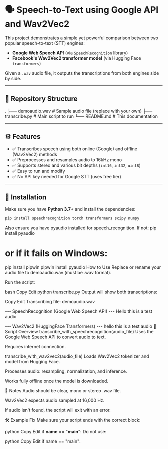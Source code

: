 # 🗣️ Speech-to-Text using Google API and Wav2Vec2

This project demonstrates a simple yet powerful comparison between two popular speech-to-text (STT) engines:

- **Google Web Speech API** (via `SpeechRecognition` library)
- **Facebook's Wav2Vec2 transformer model** (via Hugging Face `transformers`)

Given a `.wav` audio file, it outputs the transcriptions from both engines side by side.

---

## 📁 Repository Structure

.
├── demoaudio.wav # Sample audio file (replace with your own)
├── transcribe.py # Main script to run
└── README.md # This documentation

---

## ⚙️ Features

- ✅ Transcribes speech using both online (Google) and offline (Wav2Vec2) methods
- ✅ Preprocesses and resamples audio to 16kHz mono
- ✅ Supports stereo and various bit depths (`int16`, `int32`, `uint8`)
- ✅ Easy to run and modify
- ✅ No API key needed for Google STT (uses free tier)

---

## 🚀 Installation

Make sure you have **Python 3.7+** and install the dependencies:

```bash
pip install speechrecognition torch transformers scipy numpy
```
Also ensure you have pyaudio installed for speech_recognition. If not:
pip install pyaudio
# or if it fails on Windows:
pip install pipwin
pipwin install pyaudio
How to Use
Replace or rename your audio file to demoaudio.wav (must be .wav format).

Run the script:

bash
Copy
Edit
python transcribe.py
Output will show both transcriptions:

Copy
Edit
Transcribing file: demoaudio.wav

--- SpeechRecognition (Google Web Speech API) ---
Hello this is a test audio

--- Wav2Vec2 (HuggingFace Transformers) ---
hello this is a test audio
🧠 Script Overview
transcribe_with_speechrecognition(audio_file)
Uses the Google Web Speech API to convert audio to text.

Requires internet connection.

transcribe_with_wav2vec2(audio_file)
Loads Wav2Vec2 tokenizer and model from Hugging Face.

Processes audio: resampling, normalization, and inference.

Works fully offline once the model is downloaded.

📌 Notes
Audio should be clear, mono or stereo .wav file.

Wav2Vec2 expects audio sampled at 16,000 Hz.

If audio isn't found, the script will exit with an error.

🛠 Example Fix
Make sure your script ends with the correct block:

python
Copy
Edit
if __name__ == "__main__":
Do not use:

python
Copy
Edit
if name == "main":
